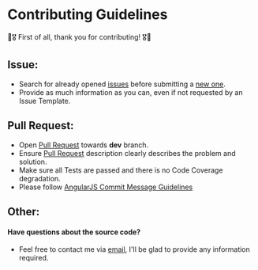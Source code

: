 # Contributing Guidelines
:confetti_ball::medal_military: First of all, thank you for contributing! :medal_military::confetti_ball:

## Issue:
- Search for already opened [issues](https://github.com/anton-yurchenko/git-release/issues) before submitting a [new one](https://github.com/anton-yurchenko/git-release/issues/new/choose).
- Provide as much information as you can, even if not requested by an Issue Template.

## Pull Request:
- Open [Pull Request](https://github.com/anton-yurchenko/git-release/pulls) towards **dev** branch.
- Ensure [Pull Request](https://github.com/anton-yurchenko/git-release/pulls) description clearly describes the problem and solution.
- Make sure all Tests are passed and there is no Code Coverage degradation.
- Please follow [AngularJS Commit Message Guidelines](https://github.com/angular/angular/blob/master/CONTRIBUTING.md#-commit-message-guidelines)

## Other:
#### Have questions about the source code?
- Feel free to contact me via [email](mailto:anton.doar+git-release@gmail.com), I'll be glad to provide any information required.